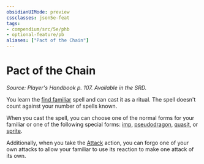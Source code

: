 ```yaml
---
obsidianUIMode: preview
cssclasses: json5e-feat
tags:
- compendium/src/5e/phb
- optional-feature/pb
aliases: ["Pact of the Chain"]
---
```

# Pact of the Chain
*Source: Player's Handbook p. 107. Available in the SRD.*  

You learn the [find familiar](/compendium/spells/find-familiar.md) spell and can cast it as a ritual. The spell doesn't count against your number of spells known.

When you cast the spell, you can choose one of the normal forms for your familiar or one of the following special forms: [imp](/compendium/bestiary/fiend/imp.md), [pseudodragon](/compendium/bestiary/dragon/pseudodragon.md), [quasit](/compendium/bestiary/fiend/quasit.md), or [sprite](/compendium/bestiary/fey/sprite.md).

Additionally, when you take the [Attack](2.%20GM%20Tools/Misc%20DND%20Handbook/compendium/rules/actions.md#Attack) action, you can forgo one of your own attacks to allow your familiar to use its reaction to make one attack of its own.